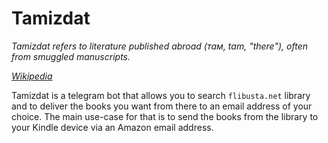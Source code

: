 Tamizdat
========

_Tamizdat refers to literature published abroad (там, tam, "there"),
often from smuggled manuscripts._

_[Wikipedia](https://en.wikipedia.org/wiki/Samizdat)_

Tamizdat is a telegram bot that allows you to search `flibusta.net`
library and to deliver the books you want from there to an email
address of your choice. The main use-case for that is to send the
books from the library to your Kindle device via an Amazon email
address.
